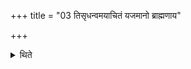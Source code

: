 +++
title = "03 तिसृधन्वमयाचितं यजमानो ब्राह्मणाय"

+++

<details><summary>थिते</summary>

तिसृधन्वमयाचितं यजमानो ब्राह्मणाय दत्त्वा यत्ते रुद्र पुरो धनुरित्येतैर्यथालिङ्गमुपतिष्ठते ३
</details>
